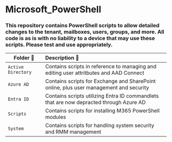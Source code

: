 # Microsoft_PowerShell
### This repository contains PowerShell scripts to allow detailed changes to the tenant, mailboxes, users, groups, and more. All code is as is with no liability to a device that may use these scripts. Please test and use appropriately.

| **Folder 📂** | **Description 📄** |
| --- | :--- | 
| `Active Directory` | Contains scripts in reference to managing and editing user attritbutes and AAD Connect  |
| `Azure AD` | Contains scripts for Exchange and SharePoint online, plus user management and security |
| `Entra ID` | Contains scripts utilizing Entra ID commandlets that are now depracted through Azure AD |
| `Scripts` | Contains scripts for installing M365 PowerShell modules |
| `System` | Contains scripts for handling system security and RMM management |
